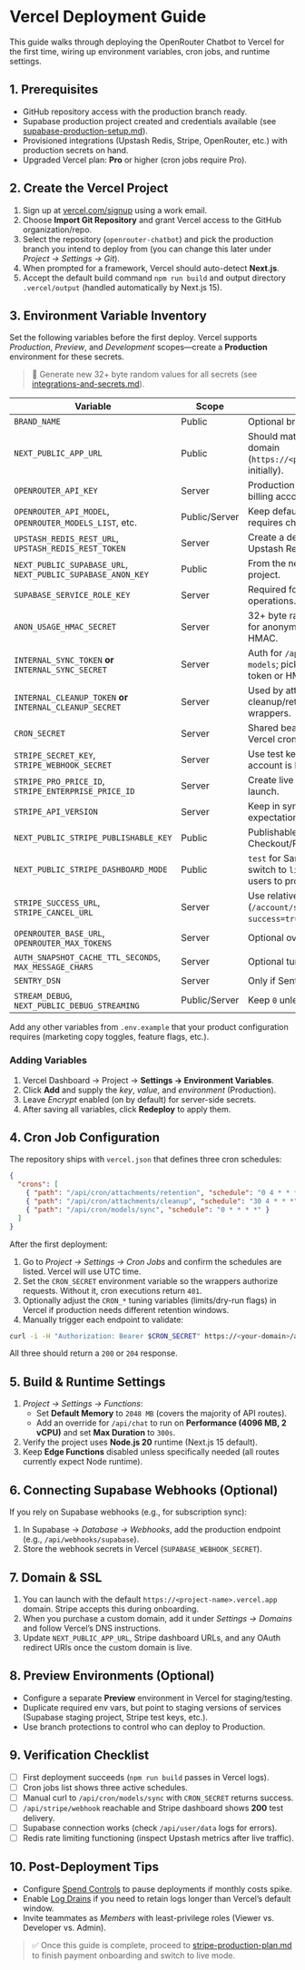 # Vercel Deployment Guide

This guide walks through deploying the OpenRouter Chatbot to Vercel for the first time, wiring up environment variables, cron jobs, and runtime settings.

## 1. Prerequisites

- GitHub repository access with the production branch ready.
- Supabase production project created and credentials available (see [supabase-production-setup.md](./supabase-production-setup.md)).
- Provisioned integrations (Upstash Redis, Stripe, OpenRouter, etc.) with production secrets on hand.
- Upgraded Vercel plan: **Pro** or higher (cron jobs require Pro).

## 2. Create the Vercel Project

1. Sign up at [vercel.com/signup](https://vercel.com/signup) using a work email.
2. Choose **Import Git Repository** and grant Vercel access to the GitHub organization/repo.
3. Select the repository (`openrouter-chatbot`) and pick the production branch you intend to deploy from (you can change this later under _Project → Settings → Git_).
4. When prompted for a framework, Vercel should auto-detect **Next.js**.
5. Accept the default build command `npm run build` and output directory `.vercel/output` (handled automatically by Next.js 15).

## 3. Environment Variable Inventory

Set the following variables before the first deploy. Vercel supports _Production_, _Preview_, and _Development_ scopes—create a **Production** environment for these secrets.

> 🔐 Generate new 32+ byte random values for all secrets (see [integrations-and-secrets.md](./integrations-and-secrets.md)).

| Variable                                                    | Scope         | Notes                                                                           |
| ----------------------------------------------------------- | ------------- | ------------------------------------------------------------------------------- |
| `BRAND_NAME`                                                | Public        | Optional branding override.                                                     |
| `NEXT_PUBLIC_APP_URL`                                       | Public        | Should match your production domain (`https://<project>.vercel.app` initially). |
| `OPENROUTER_API_KEY`                                        | Server        | Production key for OpenRouter billing account.                                  |
| `OPENROUTER_API_MODEL`, `OPENROUTER_MODELS_LIST`, etc.      | Public/Server | Keep defaults unless product requires changes.                                  |
| `UPSTASH_REDIS_REST_URL`, `UPSTASH_REDIS_REST_TOKEN`        | Server        | Create a dedicated production Upstash Redis database.                           |
| `NEXT_PUBLIC_SUPABASE_URL`, `NEXT_PUBLIC_SUPABASE_ANON_KEY` | Public        | From the new Supabase project.                                                  |
| `SUPABASE_SERVICE_ROLE_KEY`                                 | Server        | Required for server-to-server operations.                                       |
| `ANON_USAGE_HMAC_SECRET`                                    | Server        | 32+ byte random secret used for anonymized analytics HMAC.                      |
| `INTERNAL_SYNC_TOKEN` **or** `INTERNAL_SYNC_SECRET`         | Server        | Auth for `/api/internal/sync-models`; pick either bearer token or HMAC secret.  |
| `INTERNAL_CLEANUP_TOKEN` **or** `INTERNAL_CLEANUP_SECRET`   | Server        | Used by attachments cleanup/retention cron wrappers.                            |
| `CRON_SECRET`                                               | Server        | Shared bearer token for all Vercel cron GET wrappers.                           |
| `STRIPE_SECRET_KEY`, `STRIPE_WEBHOOK_SECRET`                | Server        | Use test keys until the Stripe account is live.                                 |
| `STRIPE_PRO_PRICE_ID`, `STRIPE_ENTERPRISE_PRICE_ID`         | Server        | Create live price IDs before launch.                                            |
| `STRIPE_API_VERSION`                                        | Server        | Keep in sync with backend expectations.                                         |
| `NEXT_PUBLIC_STRIPE_PUBLISHABLE_KEY`                        | Public        | Publishable key for Checkout/Portal.                                            |
| `NEXT_PUBLIC_STRIPE_DASHBOARD_MODE`                         | Public        | `test` for Sandbox dashboards, switch to `live` when pointing users to prod.    |
| `STRIPE_SUCCESS_URL`, `STRIPE_CANCEL_URL`                   | Server        | Use relative paths (`/account/subscription?success=true`).                      |
| `OPENROUTER_BASE_URL`, `OPENROUTER_MAX_TOKENS`              | Server        | Optional overrides.                                                             |
| `AUTH_SNAPSHOT_CACHE_TTL_SECONDS`, `MAX_MESSAGE_CHARS`      | Server        | Optional tuning knobs.                                                          |
| `SENTRY_DSN`                                                | Server        | Only if Sentry is enabled.                                                      |
| `STREAM_DEBUG`, `NEXT_PUBLIC_DEBUG_STREAMING`               | Public/Server | Keep `0` unless troubleshooting.                                                |

Add any other variables from `.env.example` that your product configuration requires (marketing copy toggles, feature flags, etc.).

### Adding Variables

1. Vercel Dashboard → Project → **Settings → Environment Variables**.
2. Click **Add** and supply the _key_, _value_, and _environment_ (Production).
3. Leave _Encrypt_ enabled (on by default) for server-side secrets.
4. After saving all variables, click **Redeploy** to apply them.

## 4. Cron Job Configuration

The repository ships with `vercel.json` that defines three cron schedules:

```json
{
  "crons": [
    { "path": "/api/cron/attachments/retention", "schedule": "0 4 * * *" },
    { "path": "/api/cron/attachments/cleanup", "schedule": "30 4 * * *" },
    { "path": "/api/cron/models/sync", "schedule": "0 * * * *" }
  ]
}
```

After the first deployment:

1. Go to _Project → Settings → Cron Jobs_ and confirm the schedules are listed. Vercel will use UTC time.
2. Set the `CRON_SECRET` environment variable so the wrappers authorize requests. Without it, cron executions return `401`.
3. Optionally adjust the `CRON_*` tuning variables (limits/dry-run flags) in Vercel if production needs different retention windows.
4. Manually trigger each endpoint to validate:

```bash
curl -i -H "Authorization: Bearer $CRON_SECRET" https://<your-domain>/api/cron/models/sync
```

All three should return a `200` or `204` response.

## 5. Build & Runtime Settings

1. _Project → Settings → Functions_:
   - Set **Default Memory** to `2048 MB` (covers the majority of API routes).
   - Add an override for `/api/chat` to run on **Performance (4096 MB, 2 vCPU)** and set **Max Duration** to `300s`.
2. Verify the project uses **Node.js 20** runtime (Next.js 15 default).
3. Keep **Edge Functions** disabled unless specifically needed (all routes currently expect Node runtime).

## 6. Connecting Supabase Webhooks (Optional)

If you rely on Supabase webhooks (e.g., for subscription sync):

1. In Supabase → _Database → Webhooks_, add the production endpoint (e.g., `/api/webhooks/supabase`).
2. Store the webhook secrets in Vercel (`SUPABASE_WEBHOOK_SECRET`).

## 7. Domain & SSL

1. You can launch with the default `https://<project-name>.vercel.app` domain. Stripe accepts this during onboarding.
2. When you purchase a custom domain, add it under _Settings → Domains_ and follow Vercel’s DNS instructions.
3. Update `NEXT_PUBLIC_APP_URL`, Stripe dashboard URLs, and any OAuth redirect URIs once the custom domain is live.

## 8. Preview Environments (Optional)

- Configure a separate **Preview** environment in Vercel for staging/testing.
- Duplicate required env vars, but point to staging versions of services (Supabase staging project, Stripe test keys, etc.).
- Use branch protections to control who can deploy to Production.

## 9. Verification Checklist

- [ ] First deployment succeeds (`npm run build` passes in Vercel logs).
- [ ] Cron jobs list shows three active schedules.
- [ ] Manual curl to `/api/cron/models/sync` with `CRON_SECRET` returns success.
- [ ] `/api/stripe/webhook` reachable and Stripe dashboard shows **200** test delivery.
- [ ] Supabase connection works (check `/api/user/data` logs for errors).
- [ ] Redis rate limiting functioning (inspect Upstash metrics after live traffic).

## 10. Post-Deployment Tips

- Configure [Spend Controls](https://vercel.com/docs/management/spend-controls) to pause deployments if monthly costs spike.
- Enable [Log Drains](https://vercel.com/docs/observability/log-drains) if you need to retain logs longer than Vercel’s default window.
- Invite teammates as _Members_ with least-privilege roles (Viewer vs. Developer vs. Admin).

> ✅ Once this guide is complete, proceed to [stripe-production-plan.md](./stripe-production-plan.md) to finish payment onboarding and switch to live mode.
